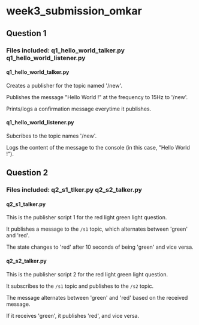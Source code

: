 # week3_submission_omkar

## Question 1
### Files included: q1_hello_world_talker.py  q1_hello_world_listener.py
#### q1_hello_world_talker.py
Creates a publisher for the topic named '/new'.

Publishes the message "Hello World !" at the frequency to 15Hz to '/new'.

Prints/logs a confirmation message everytime it publishes.
#### q1_hello_world_listener.py
Subcribes to the topic names '/new'.

Logs the content of the message to the console (in this case, "Hello World !").

## Question 2
### Files included: q2_s1_tlker.py  q2_s2_talker.py
#### q2_s1_talker.py
This is the publisher script 1 for the red light green light question.

It publishes a message to the `/s1` topic, which alternates between 'green' and 'red'.

The state changes to 'red' after 10 seconds of being 'green' and vice versa.
#### q2_s2_talker.py
This is the publisher script 2 for the red light green light question.

It subscribes to the `/s1` topic and publishes to the `/s2` topic.

The message alternates between 'green' and 'red' based on the received message.

If it receives 'green', it publishes 'red', and vice versa.
